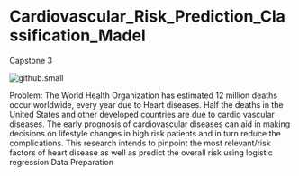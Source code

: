 # Cardiovascular_Risk_Prediction_Classification_Madel
Capstone 3

![github.small](https://www.udmi.net/wp-content/uploads/2020/02/UDMI_Cardiovascular-Disease.png) 

Problem: The World Health Organization has estimated 12 million deaths occur worldwide, every year due to Heart diseases. Half the deaths in the United States and other developed countries are due to cardio vascular diseases. The early prognosis of cardiovascular diseases can aid in making decisions on lifestyle changes in high risk patients and in turn reduce the complications. This research intends to pinpoint the most relevant/risk factors of heart disease as well as predict the overall risk using logistic regression Data Preparation
